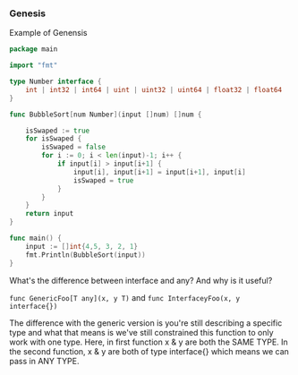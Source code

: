 ### Genesis

Example of Genensis
```GO
package main

import "fmt"

type Number interface {
	int | int32 | int64 | uint | uint32 | uint64 | float32 | float64
}

func BubbleSort[num Number](input []num) []num {

	isSwaped := true
	for isSwaped {
		isSwaped = false
		for i := 0; i < len(input)-1; i++ {
			if input[i] > input[i+1] {
				input[i], input[i+1] = input[i+1], input[i]
				isSwaped = true
			}
		}
	}
	return input
}

func main() {
	input := []int{4,5, 3, 2, 1}
	fmt.Println(BubbleSort(input))
}
```

What's the difference between interface and any? And why is it useful?

`func GenericFoo[T any](x, y T)` and `func InterfaceyFoo(x, y interface{})`

The difference with the generic version is you're still describing a specific type and what that means is we've still constrained this function to only work with one type. Here, in first function x & y are both the SAME TYPE. In the second function, x & y are both of type interface{} which means we can pass in ANY TYPE.